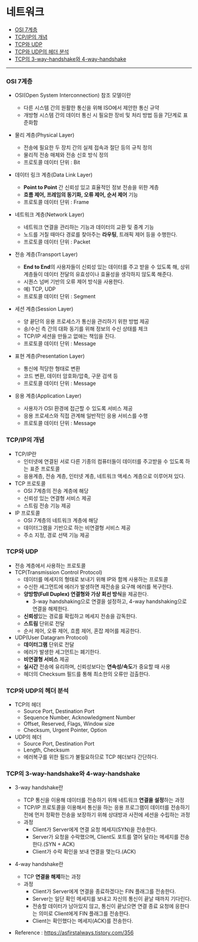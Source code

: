 # 네트워크

* [OSI 7계층](#OSI-7계층)
* [TCP/IP의 개념](#TCP/IP의-개념)
* [TCP와 UDP](#TCP와-UDP)
* [TCP와 UDP의 헤더 분석](#TCP와-UDP의-헤더-분석)
* [TCP의 3-way-handshake와 4-way-handshake](#TCP의-3-way-handshake와-4-way-handshake)
---

### OSI 7계층
* OSI(Open System Interconnection) 참조 모델이란
    * 다른 시스템 간의 원활한 통신을 위해 ISO에서 제안한 통신 규약
    * 개방형 시스템 간의 데이터 통신 시 필요한 장비 및 처리 방법 등을 7단계로 표준화함

* 물리 계층(Physical Layer)
    * 전송에 필요한 두 장치 간의 실제 접속과 절단 등의 규칙 정의
    * 물리적 전송 매체와 전송 신호 방식 정의
    * 프로토콜 데이터 단위 : Bit
* 데이터 링크 계층(Data Link Layer)
    * **Point to Point** 간 신뢰성 있고 효율적인 정보 전송을 위한 계층
    * **흐름 제어, 프레임의 동기화, 오류 제어, 순서 제어** 기능
    * 프로토콜 데이터 단위 : Frame
* 네트워크 계층(Network Layer)
    * 네트워크 연결을 관리하는 기능과 데이터의 교환 및 중계 기능
    * 노드를 거칠 때마다 경로를 찾아주는 **라우팅**, 트래픽 제어 등을 수행한다.
    * 프로토콜 데이터 단위 : Packet
* 전송 계층(Transport Layer)
    * **End to End**의 사용자들이 신뢰성 있는 데이터를 주고 받을 수 있도록 해, 상위 계층들이 데이터 전달의 유효성이나 효율성을 생각하지 않도록 해준다.
    * 시퀀스 넘버 기반의 오류 제어 방식을 사용한다.
    * 예) TCP, UDP
    * 프로토콜 데이터 단위 : Segment
* 세션 계층(Session Layer)
    * 양 끝단의 응용 프로세스가 통신을 관리하기 위한 방법 제공
    * 송/수신 측 간의 대화 동기를 위해 정보의 수신 상태를 체크
    * TCP/IP 세션을 만들고 없애는 책임을 진다.
    * 프로토콜 데이터 단위 : Message
* 표현 계층(Presentation Layer)
    * 통신에 적당한 형태로 변환
    * 코드 변환, 데이터 암호화/압축, 구문 검색 등
    * 프로토콜 데이터 단위 : Message
* 응용 계층(Application Layer)
    * 사용자가 OSI 환경에 접근할 수 있도록 서비스 제공
    * 응용 프로세스와 직접 관계해 일반적인 응용 서비스를 수행
    * 프로토콜 데이터 단위 : Message


### TCP/IP의 개념
* TCP/IP란
    * 인터넷에 연결된 서로 다른 기종의 컴퓨터들이 데이터를 주고받을 수 있도록 하는 표준 프로토콜
    * 응용계층, 전송 계층, 인터넷 계층, 네트워크 액세스 계층으로 이루어져 있다.
* TCP 프로토콜
    * OSI 7계층의 전송 계층에 해당
    * 신뢰성 있는 연결형 서비스 제공
    * 스트림 전송 기능 제공
* IP 프로토콜
    * OSI 7계층의 네트워크 계층에 해당
    * 데이터그램을 기반으로 하는 비연결형 서비스 제공
    * 주소 지정, 경로 선택 기능 제공


### TCP와 UDP
* 전송 계층에서 사용하는 프로토콜
* TCP(Transmission Control Protocol)
    * 데이터를 메세지의 형태로 보내기 위해 IP와 함께 사용하는 프로토콜
    * 수신한 세그먼트에 에러가 발생하면 재전송을 요구해 에러를 복구한다.
    * **양방향(Full Duplex) 연결형와 가상 회선 방식**을 제공한다.
        * 3-way handshaking으로 연결을 설정하고, 4-way handshaking으로 연결을 해제한다.
    * **신뢰성**있는 경로를 확립하고 메세지 전송을 감독한다.
    * **스트림** 단위로 전달
    * 순서 제어, 오류 제어, 흐름 제어, 혼잡 제어를 제공한다.
* UDP(User Datagram Protocol)
    * **데이터그램** 단위로 전달
    * 에러가 발생한 세그먼트는 폐기한다.
    * **비연결형 서비스** 제공
    * **실시간** 전송에 유리하며, 신뢰성보다는 **연속성/속도**가 중요할 때 사용
    * 헤더의 Checksum 필드를 통해 최소한의 오류만 검출한다.


### TCP와 UDP의 헤더 분석
* TCP의 헤더
    * Source Port, Destination Port
    * Sequence Number, Acknowledgment Number
    * Offset, Reserved, Flags, Window size
    * Checksum, Urgent Pointer, Option
* UDP의 헤더
    * Source Port, Destination Port
    * Length, Checksum
    * 에러복구를 위한 필드가 불필요하므로 TCP 헤더보다 간단하다.
### TCP의 3-way-handshake와 4-way-handshake
* 3-way handshake란
    * TCP 통신을 이용해 데이터를 전송하기 위해 네트워크 **연결을 설정**하는 과정
    * TCP/IP 프로토콜을 이용해서 통신을 하는 응용 프로그램이 데이터를 전송하기 전에 먼저 정확한 전송을 보장하기 위해 상대방과 사전에 세션을 수립하는 과정
    * 과정
        * Client가 Server에게 연결 요청 메세지(SYN)을 전송한다.
        * Server가 요청을 수락했으며, Client도 포트를 열어 달라는 메세지를 전송한다.(SYN + ACK)
        * Client가 수락 확인을 보내 연결을 맺는다.(ACK)
* 4-way handshake란
    * TCP **연결을 해제**하는 과정
    * 과정
        * Client가 Server에게 연결을 종료하겠다는 FIN 플래그를 전송한다.
        * Server는 일단 확인 메세지를 보내고 자신의 통신이 끝날 때까지 기다린다.
        * 전송할 데이터가 남아있지 않고, 통신이 끝났으면 연결 종료 요청에 응한다는 의미로 Client에게 FIN 플래그를 전송한다.
        * Client는 확인했다는 메세지(ACK)를 전송한다.

* Reference : <https://asfirstalways.tistory.com/356>